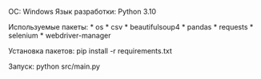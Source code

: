 ОС: Windows Язык разработки: Python 3.10

Используемые пакеты: * os * csv * beautifulsoup4 * pandas * requests * selenium * webdriver-manager

Установка пакетов: pip install -r requirements.txt

Запуск: python src/main.py